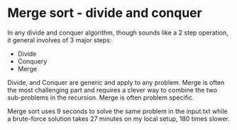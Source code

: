 # Merge sort - divide and conquer

In any divide and conquer algorithm, though sounds like a 2 step operation, it general involves of 3 major steps:
* Divide
* Conquery
* Merge

Divide, and Conquer are generic and apply to any problem. Merge is often the most challenging part and requires a clever way to combine the two sub-problems in the recursion. Merge is often problem specific. 

Merge sort uses 9 seconds to solve the same problem in the input.txt while a brute-force solution takes 27 minutes on my local setup, 180 times slower. 
